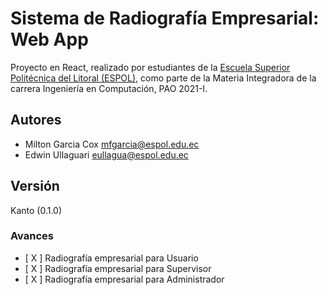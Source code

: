 # Sistema de Radiografía Empresarial: Web App

Proyecto en React, realizado por estudiantes de la [Escuela Superior Politécnica del Litoral (ESPOL)](https://www.espol.edu.ec), como parte de la Materia Integradora de la carrera Ingeniería en Computación, PAO 2021-I.

## Autores
- Milton Garcia Cox <mfgarcia@espol.edu.ec>
- Edwin Ullaguari <eullagua@espol.edu.ec>

## Versión
Kanto (0.1.0)

### Avances
- [ X ] Radiografía empresarial para Usuario
- [ X ] Radiografía empresarial para Supervisor
- [ X ] Radiografía empresarial para Administrador

